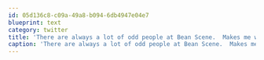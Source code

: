 ```yaml
---
id: 05d136c8-c09a-49a8-b094-6db4947e04e7
blueprint: text
category: twitter
title: 'There are always a lot of odd people at Bean Scene.  Makes me wonder...'
caption: 'There are always a lot of odd people at Bean Scene.  Makes me wonder...'
---
```

